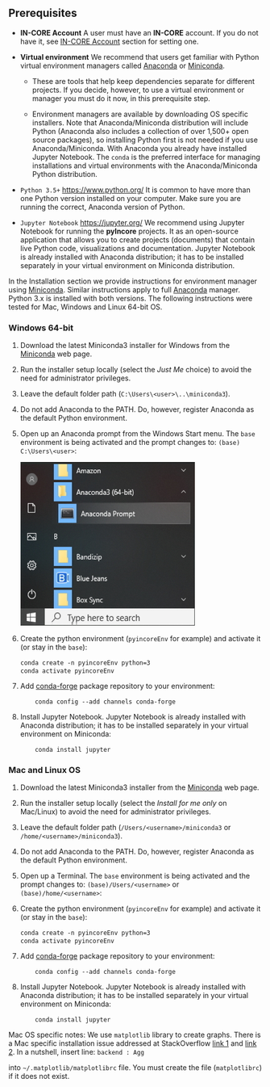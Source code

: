 ## Prerequisites

- **IN-CORE Account**
    A user must have an **IN-CORE** account. If you do not have it, see [IN-CORE Account](account) section for setting one.

- **Virtual environment**
    We recommend that users get familiar with Python virtual environment managers called [Anaconda](https://www.anaconda.com/) or [Miniconda](https://docs.conda.io/en/latest/miniconda.html).

    * These are tools that help keep dependencies separate for different projects. If you decide, however, to use 
    a virtual environment or manager you must do it now, in this prerequisite step.

    * Environment managers are available by downloading OS specific installers. Note that Anaconda/Miniconda 
    distribution will include Python (Anaconda also includes a collection of over 1,500+ open source packages), so installing Python first is not needed if you use Anaconda/Miniconda. With Anaconda you already have installed Jupyter Notebook. The `conda` is the preferred interface for managing installations and virtual environments with the Anaconda/Miniconda Python distribution.

- `Python 3.5+` <https://www.python.org/>
    It is common to have more than one Python version installed on your computer. Make sure you are running 
    the correct, Anaconda version of Python.

- `Jupyter Notebook` <https://jupyter.org/>
    We recommend using Jupyter Notebook for running the **pyIncore** projects. It as an open-source application 
    that allows you to create projects (documents) that contain live Python code, visualizations and documentation. 
    Jupyter Notebook is already installed with Anaconda distribution; it has to be installed separately 
    in your virtual environment on Miniconda distribution.

In the Installation section we provide instructions for environment manager using [Miniconda](https://docs.conda.io/en/latest/miniconda.html). Similar instructions apply to full [Anaconda](https://docs.anaconda.com/anaconda/install/) manager. Python 3.x is installed with both versions. The following instructions were tested for Mac, Windows and Linux 64-bit OS.

### Windows 64-bit

1. Download the latest Miniconda3 installer for Windows from the [Miniconda](https://docs.conda.io/en/latest/miniconda.html) web page.

2. Run the installer setup locally (select the *Just Me* choice) to avoid the need for administrator privileges.

3. Leave the default folder path (`C:\Users\<user>\..\miniconda3`).

4. Do not add Anaconda to the PATH. Do, however, register Anaconda as the default Python environment.

5. Open up an Anaconda prompt from the Windows Start menu. The `base` environment is being activated and the prompt changes to: `(base) C:\Users\<user>`:

    ![Windows Menu.](images/win_prompt1.jpg)


6. Create the python environment (`pyincoreEnv` for example) and activate it (or stay in the `base`):
    ```
    conda create -n pyincoreEnv python=3
    conda activate pyincoreEnv
    ```

7. Add [conda-forge](https://conda-forge.org/) package repository to your environment:
    ```
        conda config --add channels conda-forge
    ```

8. Install Jupyter Notebook. Jupyter Notebook is already installed with Anaconda distribution; it has to be installed separately in your virtual environment on Miniconda:
    ```
        conda install jupyter
    ```

### Mac and Linux OS

1. Download the latest Miniconda3 installer from the [Miniconda](https://docs.conda.io/en/latest/miniconda.html) web page.

2. Run the installer setup locally (select the *Install for me only* on Mac/Linux) to avoid the need for administrator privileges.

3. Leave the default folder path (`/Users/<username>/miniconda3` or `/home/<username>/miniconda3`).

4. Do not add Anaconda to the PATH. Do, however, register Anaconda as the default Python environment.

5. Open up a Terminal. The `base` environment is being activated and the prompt changes to: `(base)/Users/<username>` or `(base)/home/<username>`:

6. Create the python environment (`pyincoreEnv` for example) and activate it (or stay in the `base`):
    ```
    conda create -n pyincoreEnv python=3
    conda activate pyincoreEnv
    ```

7. Add [conda-forge](https://conda-forge.org/) package repository to your environment:
    ```
        conda config --add channels conda-forge
      ```

8. Install Jupyter Notebook. Jupyter Notebook is already installed with Anaconda distribution; it has to be installed separately in your virtual environment on Miniconda:
    ```
        conda install jupyter
    ```
   
Mac OS specific notes: We use `matplotlib` library to create graphs. There is a Mac specific installation issue addressed at StackOverflow [link 1](https://stackoverflow.com/questions/4130355/python-matplotlib-framework-under-macosx) and [link 2](https://stackoverflow.com/questions/21784641/installation-issue-with-matplotlib-python). In a nutshell, insert line:
    ```
        backend : Agg
    ```
    
into `~/.matplotlib/matplotlibrc` file. You must create the file (`matplotlibrc`) if it does not exist.


